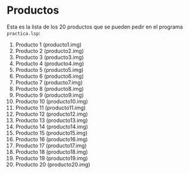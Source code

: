 # Productos

Esta es la lista de los 20 productos que se pueden pedir en el programa `practica.lsp`:

1. Producto 1 (producto1.img)
2. Producto 2 (producto2.img)
3. Producto 3 (producto3.img)
4. Producto 4 (producto4.img)
5. Producto 5 (producto5.img)
6. Producto 6 (producto6.img)
7. Producto 7 (producto7.img)
8. Producto 8 (producto8.img)
9. Producto 9 (producto9.img)
10. Producto 10 (producto10.img)
11. Producto 11 (producto11.img)
12. Producto 12 (producto12.img)
13. Producto 13 (producto13.img)
14. Producto 14 (producto14.img)
15. Producto 15 (producto15.img)
16. Producto 16 (producto16.img)
17. Producto 17 (producto17.img)
18. Producto 18 (producto18.img)
19. Producto 19 (producto19.img)
20. Producto 20 (producto20.img)